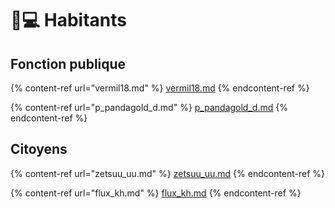 # 🧑💻 Habitants

## Fonction publique

{% content-ref url="vermil18.md" %}
[vermil18.md](vermil18.md)
{% endcontent-ref %}

{% content-ref url="p_pandagold_d.md" %}
[p\_pandagold\_d.md](p\_pandagold\_d.md)
{% endcontent-ref %}

## Citoyens

{% content-ref url="zetsuu_uu.md" %}
[zetsuu\_uu.md](zetsuu\_uu.md)
{% endcontent-ref %}

{% content-ref url="flux_kh.md" %}
[flux\_kh.md](flux\_kh.md)
{% endcontent-ref %}
